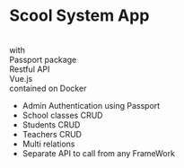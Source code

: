 <h1>Scool System App</h1>
<br>
with
<br>
Passport package
<br>
Restful API
<br>
Vue.js
<br>
contained on Docker
<br>
<ul>
    <li>Admin Authentication using Passport</li>
    <li>School classes CRUD</li>
    <li>Students CRUD</li>
        <li>Teachers CRUD</li>
            <li>Multi relations</li>
    <li>Separate API to call from any FrameWork</li>


</ul>
